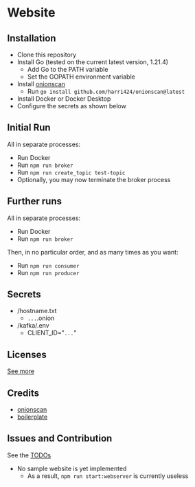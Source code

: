 # Website

## Installation

- Clone this repository
- Install Go (tested on the current latest version, 1.21.4)
  - Add Go to the PATH variable
  - Set the GOPATH environment variable
- Install [onionscan](https://github.com/harr1424/onionscan)
  - Run `go install github.com/harr1424/onionscan@latest`
- Install Docker or Docker Desktop
- Configure the secrets as shown below

## Initial Run

All in separate processes:

- Run Docker
- Run `npm run broker`
- Run `npm run create_topic test-topic`
- Optionally, you may now terminate the broker process

## Further runs

All in separate processes:

- Run Docker
- Run `npm run broker`

Then, in no particular order, and as many times as you want:

- Run `npm run consumer`
- Run `npm run producer`

## Secrets

- /hostname.txt
  - `...`.onion
- /kafka/.env
  - CLIENT_ID="`...`"

## Licenses

[See more](./licenses)

## Credits

- [onionscan](https://github.com/harr1424/onionscan)
- [boilerplate](https://github.com/Anonymous-Humanoid/chromium-extension-boilerplate)

## Issues and Contribution

See the [TODOs](TODO.md)

- No sample website is yet implemented
  - As a result, `npm run start:webserver` is currently useless

